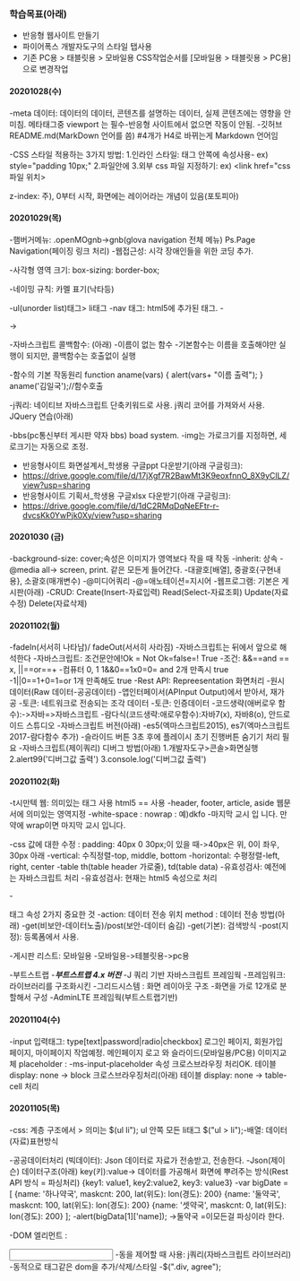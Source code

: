 ### 학습목표(아래)

- 반응형 웹사이트 만들기
- 파이어폭스 개발자도구의 스타일 탭사용
- 기존 PC용 > 태블릿용 > 모바일용 CSS작업순서를 [모바일용 > 태블릿용 > PC용] 으로 변경작업

#### 20201028(수)
-meta 데이터: 데이터의 데이터, 콘텐츠를 설명하는 데이터, 실제 콘텐츠에는 영향을 안미침.
메타태그중 viewport 는 필수-반응형 사이트에서 없으면 작동이 안됨.
-깃허브 README.md(MarkDown 언어를 씀) 
#4개가 H4로 바뀌는게 Markdown 언어임

-CSS 스타일 적용하는 3가지 방법: 
1.인라인 스타일: 태그 안쪽에  속성사용- ex) style="padding 10px;"
2.파일안에 <style>태그 사용: <style> </style>
3.외부 css 파일 지정하기: ex) <link href="css파일 위치>

z-index: 주), 0부터 시작, 
화면에는 레이어라는 개념이 있음(포토피아)

#### 20201029(목)
-햄버거메뉴: .openMOgnb->gnb(glova navigation 전체 메뉴)
Ps.Page Navigation(페이징 링크 처리)
-웹접근성: 시각 장애인들을 위한 코딩 추가.

-사각형 영역 크기: box-sizing: border-box;

-네이밍 규칙: 카멜 표기(낙타등)

-ul(unorder list)태그> li태그
-nav 태그: html5에 추가된 태그.
-<div id="nav"></div> -> <nav></nav>

-자바스크립트 콜백함수: (아래)
-이름이 없는 함수
-기본함수는 이름을 호출해야만 실행이 되지만, 콜백함수는 호출없이 실행

-함수의 기본 작동원리
function aname(vars) {
    alert(vars+ "이름 출력");
}
aname('김일국');//함수호출
<!-- 함수 매개 변수?가 다 있는거 -->
-j쿼리: 네이티브 자바스크립트 단축키워드로 사용.
j쿼리 코어를 가져와서 사용.
JQuery 연습(아래)
<!-- 1. jQuery 개요
  -개요 : 자바 스크립트 라이브러리 중 대표적임.

 - DOM엘리먼트 하나하나 접근하여 작업을 수행

    -페이지에 강력한 CSS를 추가

    -엘리먼트 속성 변경, 엘리먼트를 추가

  -특징 : DOM 엘리먼트셀렉터(DOM: HTML, XML을 제어)
 html태그선택 : $("a"),$("div")
 CSS클래스선택 : $(".클래스명"), $("태그, 클래스명")
 CSS ID선택 : $("#id") document.getElementById("id")와 같다
 중첩구조 : $("#id").find("li") => $("#id li")
 jquery 사용법 시작부분
<script type="text/javascript" src="jquery.js"></script>
<head> 태그 안쪽에 사용 </head>

 -Ajax 지원 (현재 진행중인 스프링프로젝트 댓글 기능에 사용할 예정)
 -사용법(아래)
 *$(document).ready(callback)
   단축형: jQuery(callback)/$(callback) 
  $(document).ready(function(){
   //사용자 소스 영역
  });
  $(function() {
  //사용자 소스 영역
  });
  jQuery(document).ready(function() {
  //사용자 소스 영역
  });
  jQuery(function() {
  //사용자 소스 영역
  });  -->

-bbs(pc통신부터 게시판 약자 bbs) boad system.
-img는 가로크기를 지정하면, 세로크기는 자동으로 조정.


- 반응형사이트 화면설계서_학생용 구글ppt 다운받기(아래 구글링크):
- https://drive.google.com/file/d/17jXgf7R2BawMt3K9eoxfnnO_8X9yClLZ/view?usp=sharing
- 반응형사이트 기획서_학생용 구글xlsx 다운받기(아래 구글링크):
- https://drive.google.com/file/d/1dC2RMqDqNeEFtr-r-dvcsKk0YwPjk0Xy/view?usp=sharing

#### 20201030 (금)
-background-size: cover;속성은 이미지가 영역보다 작을 때 작동
-inherit: 상속
-@media all-> screen, print. 같은  모든게 들어간다.
-대괄호[배열], 중괄호{구현내용}, 소괄호(매개변수)
-@미디어쿼리
-@=애노테이션=지시어
-웹프로그램: 기본은 게시판(아래)
-CRUD: Create(Insert-자료입력)
      Read(Select-자료조회)
      Update(자료수정)
      Delete(자료삭제)

#### 20201102(월)
-fadeIn(서서히 나타남)/ fadeOut(서서히 사라짐)
-자바스크립트는 뒤에서 앞으로 해석한다
-자바스크립트: 조건문안에!Ok = Not Ok=false=! True
-조건: &&==and == x, ||==or==+
-컴퓨터 0, 1
1&&0==1x0=0= and 2개 만족시 true
-1||0==1+0=1=or 1개 만족해도 true
-Rest API: Repreesentation 화면처리
-원시 데이터(Raw 데이터-공공데이터)
-앱인터페이서(APInput Output)에서 받아서, 재가공
-토큰: 네트워크로 전송되는 조각 데이터
-토큰: 인증데이터
-코드생략(애버로우 함수):->자바=>자바스크립트
-람다식(코드생략:애로우함수):자바7(x), 자바8(o), 안드로이드 스튜디오
-자바스크립트 버전(아래)
-es5(엑마스크립트2015), es7(엑마스크립트2017-람다함수 추가)
-슬라이드 버튼 3초 후에 플레이시 초기 진행버튼 숨기기 처리 필요
-자바스크립트(제이쿼리) 디버그 방법(아래)
1.개발자도구>콘솔>화면실행
2.alert99('디버그값 출력')
3.console.log('디버그값 출력')

#### 20201102(화)
-t시만텍 웹: 의미있는 태그 사용 html5 == 사용
-header, footer, article, aside 웹문서에 의미있는 영역지정
-white-space : nowrap : 예)dkfo
-마지막 교시 입
니다.
만약에 wrap이면
마지막 교시
입니다.

-css 값에 대한 수정 : padding: 40px 0 30px;이 있을 때->40px은 위, 0이 좌우, 30px 아래 
-vertical: 수직정렬-top, middle, bottom
-horizontal: 수평정렬-left, right, center
-table th(table header 가로줄), td(table data)
-유효성검사: 예전에는 자바스크립트 처리
-유효성검사: 현재는 html5 속성으로 처리

-<form>태그 속성 2가지 중요한 것
-action: 데이터 전송 위치
method : 데이터 전송 방법(아래)
-get(비보안-데이터노출)/post(보안-데이터 숨김)
-get(기본): 검색방식
-post(지정): 등록폼에서 사용.

-게시판 리스트: 모바일용
-모바일용->테블릿용->pc용

-부트스트랩 
-***부트스트랩 4.x 버전***
-J 쿼리 기반 자바스크립트 프레임웍
-프레임워크: 라이브러리를 구조화시킨
-그리드시스템 :  화면 레이아웃 구조
-화면을 가로 12개로 분할해서 구성
-AdminLTE 프레임웍(부트스트랩기반)


#### 20201104(수)
-input 입력태그: type[text|password|radio|checkbox]
로그인 페이지, 회원가입 페이지, 마이페이지 작업예정.
메인페이지 로고 와 슬라이드(모바일용/PC용) 이미지교체
placeholder : -ms-input-placeholder 속성 크로스브라우징 처리OK.
테이블 display: none -> block 크로스브라우징처리(아래)
테이블 display: none -> table-cell 처리

#### 20201105(목)
-css: 계층 구조에서 > 의미는 
$(ul li"); ul 안쪽 모든 li태그 
$("ul > li");-배열: 데이터(자료)표현방식

-공공데이터처리 (빅데이터): Json 데이터로 자료가 전송받고, 전송한다.
-Json(제이슨) 데이터구조(아래)
key(키):value-> 데이터를 가공해서 화면에 뿌려주는 방식(Rest API 방식 = 파싱처리)
{key1: value1, key2:value2, key3: value3}
-var bigDate = [
  {name: '하나약국', maskcnt: 200, lat(위도): lon(경도): 200}
  {name: '둘약국', maskcnt: 100, lat(위도): lon(경도): 200}
  {name: '셋약국', maskcnt: 0, lat(위도): lon(경도): 200}
];
-alert(bigData[1]['name]); ->둘약국
=이모든걸 파싱이라 한다.


-DOM  엘리먼트 :  <body><p><div><input>
-동을 제어할 때 사용: j쿼리(자바스크립트 라이브러리)
-동적으로 <label> 태그같은 dom을 추가/삭제/스타일
-$(".div, agree");
